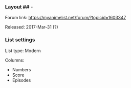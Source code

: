 ### Layout ## - 

Forum link: https://myanimelist.net/forum/?topicid=1603347

Released: 2017-Mar-31 (?)

### List settings

List type: Modern

Columns:
- Numbers
- Score
- Episodes